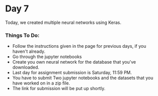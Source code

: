 # Day 7
Today, we created multiple neural networks using Keras.

### Things To Do:

- Follow the instructions given in the page for previous days, if you haven't already.
- Go through the jupyter notebooks
- Create you own neural network for the database that you've downloaded.
- Last day for assignment submission is Saturday, 11:59 PM.
- You have to submit Two jupyter notebooks and the datasets that you have worked on in a zip file.
- The link for submission will be put up shortly.
